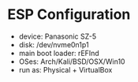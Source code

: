 # ESP Configuration


- device: Panasonic SZ-5
- disk: /dev/nvme0n1p1
- main boot loader: rEFInd
- OSes: Arch/Kali/BSD/OSX/Win10
- run as: Physical + VirtualBox
